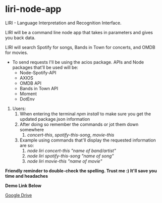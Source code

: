 # liri-node-app
LIRI - Language Interpretation and Recognition Interface. 

LIRI will be a command line node app that takes in parameters and gives you back data.

LIRI will search Spotify for songs, Bands in Town for concerts, and OMDB for movies.

* To send requests I'll be using the acios package. APIs and Node packages that'll be used will be:
    * Node-Spotify-API
    * AXIOS
    * OMDB API
    * Bands in Town API
    * Moment
    * DotEnv

1. Users:
    1. When entering the terminal *npm install* to make sure you get the updated package.json information
    2. After doing so remember the commands or jot them down somewhere
        1. *concert-this*, *spotify-this-song*, *movie-this*
    3. Example using commands that'll display the requested information are so:
        1. *node liri concert-this "name of band/artist"*
        2. *node liri spotify-this-song "name of song"*
        3. *node liri movie-this "name of movie"*

**Friendly reminder to double-check the spelling. Trust me :) It'll save you time and headaches**

**Demo Link Below**

[Google Drive](https://drive.google.com/open?id=1jHzvEVJFpEChZycrrV8tAJxPMSzGuOgC)